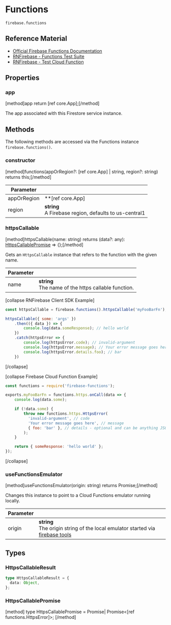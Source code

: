 # Functions

```
firebase.functions
```

## Reference Material

 - [Official Firebase Functions Documentation](https://firebase.google.com/docs/functions/callable)
 - [RNFirebase - Functions Test Suite](https://github.com/invertase/react-native-firebase/blob/master/bridge/e2e/functions/functions.e2e.js)
 - [RNFirebase - Test Cloud Function](https://github.com/invertase/react-native-firebase/tree/master/bridge/functions)

## Properties

### app
[method]app return [ref core.App];[/method]

The app associated with this Firestore service instance.

## Methods

The following methods are accessed via the Functions instance `firebase.functions()`.

### constructor
[method]functions(appOrRegion?: [ref core.App] | string, region?: string) returns this;[/method]

| Parameter |         |
| --------- | ------- |
| appOrRegion | **[ref core.App] | string** <br /> An App instance, ID or Firebase region name |
| region | **string** <br /> A Firebase region, defaults to us-central1 |

### httpsCallable
[method]httpsCallable(name: string) returns (data?: any): [HttpsCallablePromise](#Types) => {};[/method]

Gets an `HttpsCallable` instance that refers to the function with the given name.

| Parameter |         |
| --------- | ------- |
| name      | **string** <br /> The name of the https callable function. |


[collapse RNFirebase Client SDK Example]
```js
const httpsCallable = firebase.functions().httpsCallable('myFooBarFn');

httpsCallable({ some: 'args' })
    .then(({ data }) => {
        console.log(data.someResponse); // hello world
    })
    .catch(httpsError => {
        console.log(httpsError.code); // invalid-argument
        console.log(httpsError.message); // Your error message goes here
        console.log(httpsError.details.foo); // bar
    })
```
[/collapse]

[collapse Firebase Cloud Function Example]
```js
const functions = require('firebase-functions');

exports.myFooBarFn = functions.https.onCall(data => {
    console.log(data.some);

    if (!data.some) {
        throw new functions.https.HttpsError(
          'invalid-argument', // code
          'Your error message goes here', // message
          { foo: 'bar' }, // details - optional and can be anything JSON serializable
        );
    }

    return { someResponse: 'hello world' };
});
```
[/collapse]

### useFunctionsEmulator
[method]useFunctionsEmulator(origin: string) returns Promise<null>;[/method]

Changes this instance to point to a Cloud Functions emulator running locally.

| Parameter |         |
| --------- | ------- |
| origin      | **string** <br /> The origin string of the local emulator started via [firebase tools](https://firebase.google.com/docs/functions/local-emulator) |


## Types

### HttpsCallableResult

```ts
type HttpsCallableResult = {
  data: Object,
};
```

### HttpsCallablePromise

[method] type HttpsCallablePromise = Promise<HttpsCallableResult>| Promise<[ref functions.HttpsError]>; [/method]
